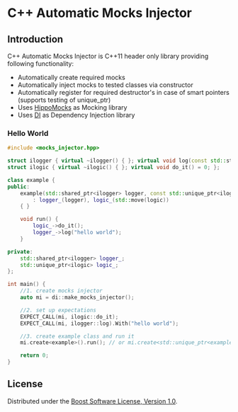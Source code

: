 # C++ Automatic Mocks Injector

## Introduction
C++ Automatic Mocks Injector is C++11 header only library providing following functionality:
* Automatically create required mocks
* Automatically inject mocks to tested classes via constructor
* Automatically register for required destructor's in case of smart pointers (supports testing of unique_ptr)
* Uses [HippoMocks](https://github.com/dascandy/hippomocks) as Mocking library
* Uses [DI](https://github.com/krzysztof-jusiak/di) as Dependency Injection library

### Hello World
```cpp
#include <mocks_injector.hpp>

struct ilogger { virtual ~ilogger() { }; virtual void log(const std::string&) = 0; };
struct ilogic { virtual ~ilogic() { }; virtual void do_it() = 0; };

class example {
public:
    example(std::shared_ptr<ilogger> logger, const std::unique_ptr<ilogic>& logic)
        : logger_(logger), logic_(std::move(logic))
    { }

    void run() {
        logic_->do_it();
        logger_->log("hello world");
    }

private:
    std::shared_ptr<ilogger> logger_;
    std::unique_ptr<ilogic> logic_;
};

int main() {
    //1. create mocks injector
    auto mi = di::make_mocks_injector();

    //2. set up expectations
    EXPECT_CALL(mi, ilogic::do_it);
    EXPECT_CALL(mi, ilogger::log).With("hello world");

    //3. create example class and run it
    mi.create<example>().run(); // or mi.create<std::unique_ptr<example>>()->run();

    return 0;
}
```

## License
Distributed under the [Boost Software License, Version 1.0](http://www.boost.org/LICENSE_1_0.txt).

